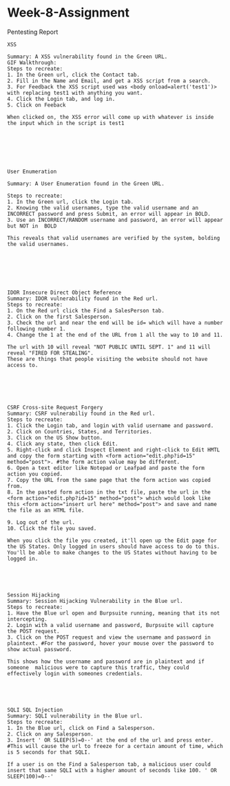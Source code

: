 # Week-8-Assignment
Pentesting Report

    XSS

    Summary: A XSS vulnerability found in the Green URL.
    GIF Walkthrough:
    Steps to recreate: 
    1. In the Green url, click the Contact tab.
    2. Fill in the Name and Email, and get a XSS script from a search. 
    3. For Feedback the XSS script used was <body onload=alert('test1')> with replacing test1 with anything you want. 
    4. Click the Login tab, and log in.
    5. Click on Feeback 
    
    When clicked on, the XSS error will come up with whatever is inside the input which in the script is test1
   
   
   
   
   
   

    User Enumeration

    Summary: A User Enumeration found in the Green URL.
        
    Steps to recreate: 
    1. In the Green url, click the Login tab.
    2. Knowing the valid usernames, type the valid username and an INCORRECT password and press Submit, an error will appear in BOLD.
    3. Use an INCORRECT/RANDOM username and password, an error will appear but NOT in  BOLD
    
    This reveals that valid usernames are verified by the system, bolding the valid usernames. 

    
    
    
    
    
    
    IDOR Insecure Direct Object Reference
    Summary: IDOR vulnerability found in the Red url.
    Steps to recreate: 
    1. On the Red url click the Find a SalesPerson tab.
    2. Click on the first Salesperson.
    3. Check the url and near the end will be id= which will have a number following number 1.
    4. Change the 1 at the end of the URL from 1 all the way to 10 and 11.
    
    The url with 10 will reveal "NOT PUBLIC UNTIL SEPT. 1" and 11 will reveal "FIRED FOR STEALING".
    These are things that people visiting the website should not have access to.
    
    
    
    
    
    
    CSRF Cross-site Request Forgery
    Summary: CSRF vulnerabiliy found in the Red url.
    Steps to recreate:
    1. Click the Login tab, and login with valid username and password.
    2. Click on Countries, States, and Territories.
    3. Click on the US Show button.
    4. Click any state, then click Edit.
    5. Right-click and click Inspect Element and right-click to Edit HMTL and copy the form starting with <form action="edit.php?id=15" method="post">. #the form action value may be different.
    6. Open a text editor like Notepad or Leafpad and paste the form action you copied.
    7. Copy the URL from the same page that the form action was copied from.
    8. In the pasted form action in the txt file, paste the url in the <form action="edit.php?id=15" method="post"> which would look like this <form action="insert url here" method="post"> and save and name the file as an HTML file.
    
    9. Log out of the url.
    10. Click the file you saved.
    
    When you click the file you created, it'll open up the Edit page for the US States. Only logged in users should have access to do to this.
    You'll be able to make changes to the US States without having to be logged in.
    
    
    
    
    
    Session Hijacking
    Summary: Session Hijacking Vulnerability in the Blue url.
    Steps to recreate:
    1. Have the Blue url open and Burpsuite running, meaning that its not intercepting.
    2. Login with a valid username and password, Burpsuite will capture the POST request.
    3. Click on the POST request and view the username and password in plaintext. #For the password, hover your mouse over the password to show actual password. 
    
    This shows how the username and password are in plaintext and if someone  malicious were to capture this traffic, they could effectively login with someones credentials.
    
    
    
    
    
    SQLI SQL Injection
    Summary: SQLI vulnerability in the Blue url.
    Steps to recreate:
    1. In the Blue url, click on Find a Salesperson.
    2. Click on any Salesperson.
    3. Insert ' OR SLEEP(5)=0--' at the end of the url and press enter. #This will cause the url to freeze for a certain amount of time, which is 5 seconds for that SQLI. 
    
    If a user is on the Find a Salesperson tab, a malicious user could insert that same SQLI with a higher amount of seconds like 100. ' OR SLEEP(100)=0--'
    

